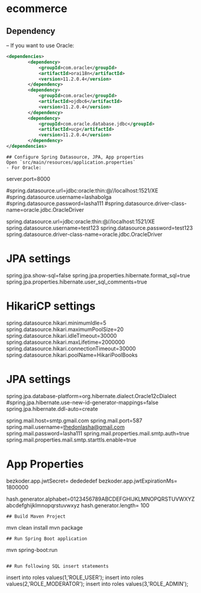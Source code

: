 # ecommerce
## Dependency
– If you want to use Oracle:
```xml
<dependencies>
        <dependency>
			<groupId>com.oracle</groupId>
			<artifactId>orai18n</artifactId>
			<version>11.2.0.4</version>
        </dependency>
		<dependency>
			<groupId>com.oracle</groupId>
			<artifactId>ojdbc6</artifactId>
			<version>11.2.0.4</version>
		</dependency>
		<dependency>
			<groupId>com.oracle.database.jdbc</groupId>
			<artifactId>ucp</artifactId>
			<version>11.2.0.4</version>
		</dependency>
</dependencies>
```

```
## Configure Spring Datasource, JPA, App properties
Open `src/main/resources/application.properties`
- For Oracle:
```
server.port=8000

#spring.datasource.url=jdbc:oracle:thin:@//localhost:1521/XE
#spring.datasource.username=lashabolga
#spring.datasource.password=lasha111
#spring.datasource.driver-class-name=oracle.jdbc.OracleDriver

spring.datasource.url=jdbc:oracle:thin:@//localhost:1521/XE
spring.datasource.username=test123
spring.datasource.password=test123
spring.datasource.driver-class-name=oracle.jdbc.OracleDriver

# JPA settings
spring.jpa.show-sql=false
spring.jpa.properties.hibernate.format_sql=true
spring.jpa.properties.hibernate.user_sql_comments=true

# HikariCP settings
spring.datasource.hikari.minimumIdle=5
spring.datasource.hikari.maximumPoolSize=20
spring.datasource.hikari.idleTimeout=30000
spring.datasource.hikari.maxLifetime=2000000
spring.datasource.hikari.connectionTimeout=30000
spring.datasource.hikari.poolName=HikariPoolBooks

# JPA settings
spring.jpa.database-platform=org.hibernate.dialect.Oracle12cDialect
#spring.jpa.hibernate.use-new-id-generator-mappings=false
spring.jpa.hibernate.ddl-auto=create

spring.mail.host=smtp.gmail.com
spring.mail.port=587
spring.mail.username=thedonlasha@gmail.com 
spring.mail.password=lasha111
spring.mail.properties.mail.smtp.auth=true
spring.mail.properties.mail.smtp.starttls.enable=true

# App Properties
bezkoder.app.jwtSecret= dedededef
bezkoder.app.jwtExpirationMs= 1800000

hash.generator.alphabet=0123456789ABCDEFGHIJKLMNOPQRSTUVWXYZabcdefghijklmnopqrstuvwxyz
hash.generator.length= 100

```
## Build Maven Project
```
mvn clean install
mvn package
```
## Run Spring Boot application
```
mvn spring-boot:run
```

## Run following SQL insert statements
```
insert into roles values(1,'ROLE_USER');
insert into roles values(2,'ROLE_MODERATOR');
insert into roles values(3,'ROLE_ADMIN');
```

